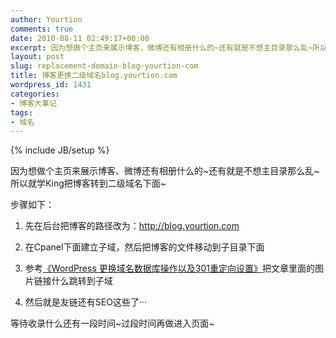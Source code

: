 ```yaml
---
author: Yourtion
comments: true
date: 2010-08-11 02:49:17+00:00
excerpt: 因为想做个主页来展示博客、微博还有相册什么的~还有就是不想主目录那么乱~所以就学King把博客转到二级域名下面~
layout: post
slug: replacement-domain-blog-yourtion-com
title: 博客更换二级域名blog.yourtion.com
wordpress_id: 1431
categories:
- 博客大事记
tags:
- 域名
---
```

{% include JB/setup %}

因为想做个主页来展示博客、微博还有相册什么的~还有就是不想主目录那么乱~所以就学King把博客转到二级域名下面~




步骤如下：






  1. 先在后台把博客的路径改为：http://blog.yourtion.com


  2. 在Cpanel下面建立子域，然后把博客的文件移动到子目录下面


  3. 参考[《WordPress 更换域名数据库操作以及301重定向设置》](http://blog.yourtion.com/?p=1198)把文章里面的图片链接什么跳转到子域


  4. 然后就是友链还有SEO这些了···




等待收录什么还有一段时间~过段时间再做进入页面~






